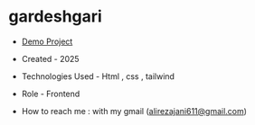# gardeshgari


- [Demo Project](https://alirezajani.github.io/gardeshgari--tailwind/)


- Created - 2025

- Technologies Used - Html , css , tailwind

- Role - Frontend

- How to reach me : with my gmail (alirezajani611@gmail.com)
